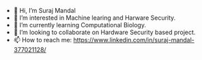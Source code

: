 - 👋 Hi, I’m Suraj Mandal
- 👀 I’m interested in Machine learing and Harware Security.
- 🌱 I’m currently learning Computational Biology.
- 💞️ I’m looking to collaborate on Hardware Security based project.
- 📫 How to reach me: https://www.linkedin.com/in/suraj-mandal-377021128/

<!---
srm1071/srm1071 is a ✨ special ✨ repository because its `README.md` (this file) appears on your GitHub profile.
You can click the Preview link to take a look at your changes.
--->
